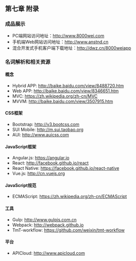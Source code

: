 ## 第七章 附录

### 成品展示

- PC端网站访问地址：http://www.8000wei.com
- 手机端Web网站访问地址：http://www.anstnd.cn
- 混合开发式手机客户端下载地址：http://dwz.cn/8000weiapp

### 名词解析和相关资源

#### 概念

- Hybrid APP: http://baike.baidu.com/view/8488720.htm
- Web APP: http://baike.baidu.com/view/8346651.htm
- MVC: https://zh.wikipedia.org/zh-cn/MVC
- MVVM: http://baike.baidu.com/view/3507915.htm

#### CSS框架

- Bootstrap: http://v3.bootcss.com
- SUI Mobile: http://m.sui.taobao.org
- AUI: http://www.auicss.com

#### JavaScript框架

- Angular.js: https://angular.io
- React: http://facebook.github.io/react
- React Native: https://facebook.github.io/react-native
- Vue.js: http://cn.vuejs.org

#### JavaScript规范

- ECMAScript: https://zh.wikipedia.org/zh-cn/ECMAScript

#### 工具

- Gulp: http://www.gulpjs.com.cn
- Webpack: http://webpack.github.io
- TmT-workflow: https://github.com/weixin/tmt-workflow

#### 平台

- APICloud: http://www.apicloud.com
